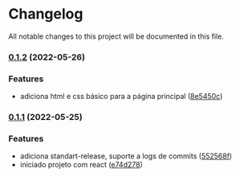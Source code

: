 # Changelog

All notable changes to this project will be documented in this file.

### [0.1.2](https://github.com/Ondion/Portfolio/compare/v0.1.1...v0.1.2) (2022-05-26)


### Features

* adiciona html e css básico para a página principal ([8e5450c](https://github.com/Ondion/Portfolio/commit/8e5450c04647e7c5b57fad8ebbf3f74e3f2fb181))

### [0.1.1](https://github.com/Ondion/Portfolio/compare/v1.2.0...v0.1.1) (2022-05-25)


### Features

* adiciona standart-release, suporte a logs de commits ([552568f](https://github.com/Ondion/Portfolio/commit/552568f0f4c0a95e11fe7c5e6bb01929ff46cf96))
* iniciado projeto com react ([e74d278](https://github.com/Ondion/Portfolio/commit/e74d2784609e6ccab284b5de0e136bfe124c5b5e))
